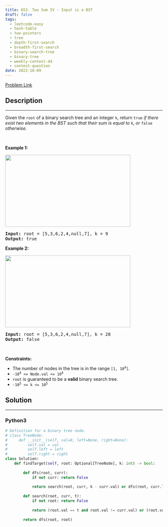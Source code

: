 ```yaml
---
title: 653. Two Sum IV - Input is a BST
draft: false
tags: 
  - leetcode-easy
  - hash-table
  - two-pointers
  - tree
  - depth-first-search
  - breadth-first-search
  - binary-search-tree
  - binary-tree
  - weekly-contest-44
  - contest-question
date: 2022-10-09
---
```


[Problem Link](https://leetcode.com/problems/two-sum-iv-input-is-a-bst/)

## Description

---
<p>Given the <code>root</code> of a binary search tree and an integer <code>k</code>, return <code>true</code> <em>if there exist two elements in the BST such that their sum is equal to</em> <code>k</code>, <em>or</em> <code>false</code> <em>otherwise</em>.</p>

<p>&nbsp;</p>
<p><strong class="example">Example 1:</strong></p>
<img alt="" src="https://assets.leetcode.com/uploads/2020/09/21/sum_tree_1.jpg" style="width: 400px; height: 229px;" />
<pre>
<strong>Input:</strong> root = [5,3,6,2,4,null,7], k = 9
<strong>Output:</strong> true
</pre>

<p><strong class="example">Example 2:</strong></p>
<img alt="" src="https://assets.leetcode.com/uploads/2020/09/21/sum_tree_2.jpg" style="width: 400px; height: 229px;" />
<pre>
<strong>Input:</strong> root = [5,3,6,2,4,null,7], k = 28
<strong>Output:</strong> false
</pre>

<p>&nbsp;</p>
<p><strong>Constraints:</strong></p>

<ul>
	<li>The number of nodes in the tree is in the range <code>[1, 10<sup>4</sup>]</code>.</li>
	<li><code>-10<sup>4</sup> &lt;= Node.val &lt;= 10<sup>4</sup></code></li>
	<li><code>root</code> is guaranteed to be a <strong>valid</strong> binary search tree.</li>
	<li><code>-10<sup>5</sup> &lt;= k &lt;= 10<sup>5</sup></code></li>
</ul>


## Solution

---
### Python3
``` py title='two-sum-iv-input-is-a-bst'
# Definition for a binary tree node.
# class TreeNode:
#     def __init__(self, val=0, left=None, right=None):
#         self.val = val
#         self.left = left
#         self.right = right
class Solution:
    def findTarget(self, root: Optional[TreeNode], k: int) -> bool:
        
        def dfs(root, curr):
            if not curr: return False
            
            return search(root, curr, k - curr.val) or dfs(root, curr.left) or dfs(root, curr.right)
        
        def search(root, curr, t):
            if not root: return False
            
            return (root.val == t and root.val != curr.val) or (root.val > t and search(root.left, curr, t)) or (root.val < t and search(root.right, curr, t))
        
        return dfs(root, root)
```

